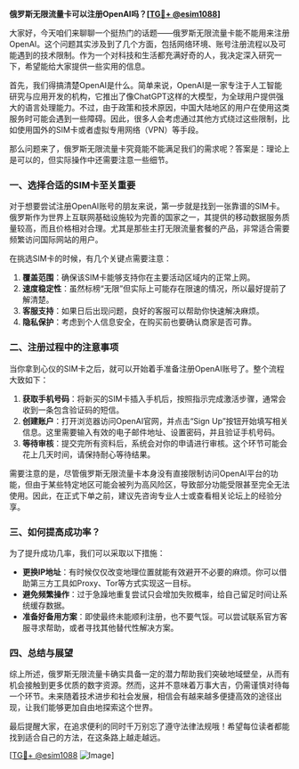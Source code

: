 **俄罗斯无限流量卡可以注册OpenAI吗？[[TG💪+ @esim1088](https://t.me/s/esim1088)]**

大家好，今天咱们来聊聊一个挺热门的话题——俄罗斯无限流量卡能不能用来注册OpenAI。这个问题其实涉及到了几个方面，包括网络环境、账号注册流程以及可能遇到的技术限制。作为一个对科技和生活都充满好奇的人，我决定深入研究一下，希望能给大家提供一些实用的信息。

首先，我们得搞清楚OpenAI是什么。简单来说，OpenAI是一家专注于人工智能研究与应用开发的机构，它推出了像ChatGPT这样的大模型，为全球用户提供强大的语言处理能力。不过，由于政策和技术原因，中国大陆地区的用户在使用这类服务时可能会遇到一些障碍。因此，很多人会考虑通过其他方式绕过这些限制，比如使用国外的SIM卡或者虚拟专用网络（VPN）等手段。

那么问题来了，俄罗斯无限流量卡究竟能不能满足我们的需求呢？答案是：理论上是可以的，但实际操作中还需要注意一些细节。

### 一、选择合适的SIM卡至关重要

对于想要尝试注册OpenAI账号的朋友来说，第一步就是找到一张靠谱的SIM卡。俄罗斯作为世界上互联网基础设施较为完善的国家之一，其提供的移动数据服务质量较高，而且价格相对合理。尤其是那些主打无限流量套餐的产品，非常适合需要频繁访问国际网站的用户。

在挑选SIM卡的时候，有几个关键点需要注意：
1. **覆盖范围**：确保该SIM卡能够支持你在主要活动区域内的正常上网。
2. **速度稳定性**：虽然标榜“无限”但实际上可能存在限速的情况，所以最好提前了解清楚。
3. **客服支持**：如果日后出现问题，良好的客服可以帮助你快速解决麻烦。
4. **隐私保护**：考虑到个人信息安全，在购买前也要确认商家是否可靠。

### 二、注册过程中的注意事项

当你拿到心仪的SIM卡之后，就可以开始着手准备注册OpenAI账号了。整个流程大致如下：

1. **获取手机号码**：将新买的SIM卡插入手机后，按照指示完成激活步骤，通常会收到一条包含验证码的短信。
2. **创建账户**：打开浏览器访问OpenAI官网，并点击“Sign Up”按钮开始填写相关信息。这里需要输入有效的电子邮件地址、设置密码，并且验证手机号码。
3. **等待审核**：提交完所有资料后，系统会对你的申请进行审核。这个环节可能会花上几天时间，请保持耐心等待结果。

需要注意的是，尽管俄罗斯无限流量卡本身没有直接限制访问OpenAI平台的功能，但由于某些特定地区可能会被列为高风险区，导致部分功能受限甚至完全无法使用。因此，在正式下单之前，建议先咨询专业人士或查看相关论坛上的经验分享。

### 三、如何提高成功率？

为了提升成功几率，我们可以采取以下措施：

- **更换IP地址**：有时候仅仅改变地理位置就能有效避开不必要的麻烦。你可以借助第三方工具如Proxy、Tor等方式实现这一目标。
- **避免频繁操作**：过于急躁地重复尝试只会增加失败概率，给自己留足时间让系统缓存数据。
- **准备好备用方案**：即使最终未能顺利注册，也不要气馁。可以尝试联系官方客服寻求帮助，或者寻找其他替代性解决方案。

### 四、总结与展望

综上所述，俄罗斯无限流量卡确实具备一定的潜力帮助我们突破地域壁垒，从而有机会接触到更多优质的数字资源。然而，这并不意味着万事大吉，仍需谨慎对待每一个环节。未来随着技术进步和社会发展，相信会有越来越多便捷高效的途径出现，让我们能够更加自由地探索这个世界。

最后提醒大家，在追求便利的同时千万别忘了遵守法律法规哦！希望每位读者都能找到适合自己的方法，在这条路上越走越远。

[[TG💪+ @esim1088](https://t.me/s/esim1088) ![Image](https://i.postimg.cc/4NQfJmqS/Snipaste-2025-05-13-00-14-12.png)]